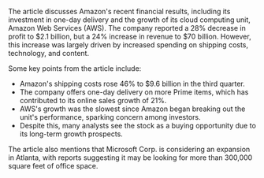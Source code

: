 The article discusses Amazon's recent financial results, including its investment in one-day delivery and the growth of its cloud computing unit, Amazon Web Services (AWS). The company reported a 28% decrease in profit to $2.1 billion, but a 24% increase in revenue to $70 billion. However, this increase was largely driven by increased spending on shipping costs, technology, and content.

Some key points from the article include:

* Amazon's shipping costs rose 46% to $9.6 billion in the third quarter.
* The company offers one-day delivery on more Prime items, which has contributed to its online sales growth of 21%.
* AWS's growth was the slowest since Amazon began breaking out the unit's performance, sparking concern among investors.
* Despite this, many analysts see the stock as a buying opportunity due to its long-term growth prospects.

The article also mentions that Microsoft Corp. is considering an expansion in Atlanta, with reports suggesting it may be looking for more than 300,000 square feet of office space.